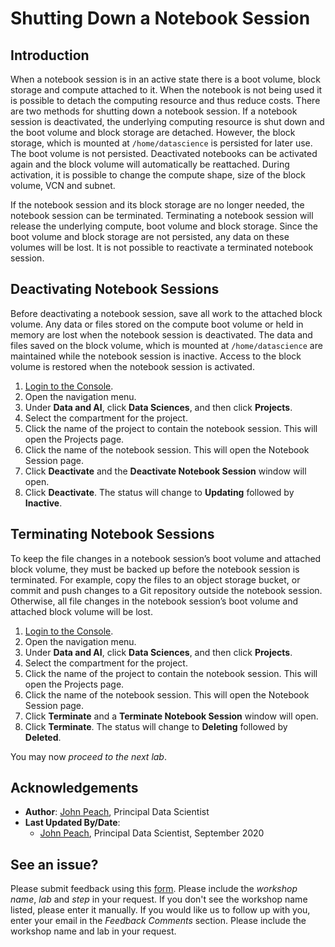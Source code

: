 # Shutting Down a Notebook Session
## Introduction

When a notebook session is in an active state there is a boot volume, block storage and compute attached to it. When the notebook is not being used it is possible to detach the computing resource and thus reduce costs. There are two methods for shutting down a notebook session. If a notebook session is deactivated, the underlying computing resource is shut down and the boot volume and block storage are detached. However, the block storage, which is mounted at ``/home/datascience`` is persisted for later use. The boot volume is not persisted. Deactivated notebooks can be activated again and the block volume will automatically be reattached. During activation, it is possible to change the compute shape, size of the block volume, VCN and subnet.

If the notebook session and its block storage are no longer needed, the notebook session can be terminated. Terminating a notebook session will release the underlying compute, boot volume and block storage. Since the boot volume and block storage are not persisted, any data on these volumes will be lost. It is not possible to reactivate a terminated notebook session.

## Deactivating Notebook Sessions

Before deactivating a notebook session, save all work to the attached block volume. Any data or files stored on the compute boot volume or held in memory are lost when the notebook session is deactivated. The data and files saved on the block volume, which is mounted at ``/home/datascience`` are maintained while the notebook session is inactive. Access to the block volume is restored when the notebook session is activated.

1. [Login to the Console](https://www.oracle.com/cloud/sign-in.html).
1. Open the navigation menu.
1. Under **Data and AI**, click **Data Sciences**, and then click **Projects**.
1. Select the compartment for the project.
1. Click the name of the project to contain the notebook session. This will open the Projects page.
1. Click the name of the notebook session. This will open the Notebook Session page.
1. Click **Deactivate** and the **Deactivate Notebook Session** window will open.
1. Click **Deactivate**. The status will change to **Updating** followed by **Inactive**.


## Terminating Notebook Sessions

To keep the file changes in a notebook session’s boot volume and attached block volume, they must be backed up before the notebook session is terminated. For example, copy the files to an object storage bucket, or commit and push changes to a Git repository outside the notebook session. Otherwise, all file changes in the notebook session’s boot volume and attached block volume will be lost.

1. [Login to the Console](https://www.oracle.com/cloud/sign-in.html).
1. Open the navigation menu.
1. Under **Data and AI**, click **Data Sciences**, and then click **Projects**.
1. Select the compartment for the project.
1. Click the name of the project to contain the notebook session. This will open the Projects page.
1. Click the name of the notebook session. This will open the Notebook Session page.
1. Click **Terminate** and a **Terminate Notebook Session** window will open.
1. Click **Terminate**. The status will change to **Deleting** followed by **Deleted**.

You may now *proceed to the next lab*.

## Acknowledgements

* **Author**: [John Peach](https://www.linkedin.com/in/jpeach/), Principal Data Scientist
* **Last Updated By/Date**:
    * [John Peach](https://www.linkedin.com/in/jpeach/), Principal Data Scientist, September 2020

## See an issue?

Please submit feedback using this [form](https://apexapps.oracle.com/pls/apex/f?p=133:1:::::P1_FEEDBACK:1). Please include the *workshop name*, *lab* and *step* in your request. If you don't see the workshop name listed, please enter it manually. If you would like us to follow up with you, enter your email in the *Feedback Comments* section. Please include the workshop name and lab in your request.
